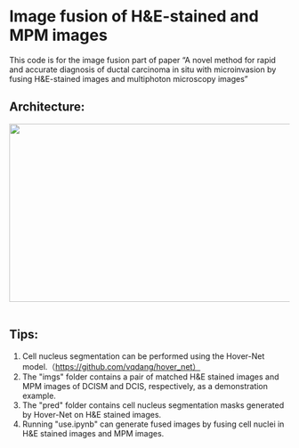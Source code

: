 # Image fusion of H&E-stained and MPM images

This code is for the image fusion part of paper “A novel method for rapid and accurate diagnosis of ductal carcinoma in situ with microinvasion by fusing H&E-stained images and multiphoton microscopy images”

## Architecture:<br>
<div align=center><img src="https://github.com/zhangshichao123/ductal-carcinoma-in-situ-with-microinvasion/imgs/Architecture.tif" width="740" height="320"/></div><br>

## Tips:<br>
1.	Cell nucleus segmentation can be performed using the Hover-Net model.（https://github.com/vqdang/hover_net）<br>
2.	The "imgs" folder contains a pair of matched H&E stained images and MPM images of DCISM and DCIS, respectively, as a demonstration example.<br>
3.	The "pred" folder contains cell nucleus segmentation masks generated by Hover-Net on H&E stained images.<br>
4.	Running "use.ipynb" can generate fused images by fusing cell nuclei in H&E stained images and MPM images.<br>
